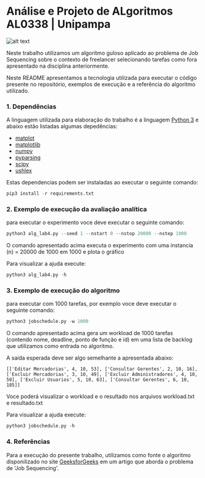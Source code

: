 # Análise e Projeto de ALgoritmos AL0338 | Unipampa
![alt text](https://unipampa.edu.br/portal/sites/default/files/assinatura_visual_unipampa_horizontal_cor_fundo_preto.jpg)

Neste trabalho utilizamos um algoritmo guloso aplicado ao problema de Job Sequencing sobre o contexto de freelancer selecionando tarefas como fora apresentado na disciplina anteriormente.

Neste README apresentamos a tecnologia utilizada para executar o código presente no repositório, exemplos de execução e a referência do algoritmo utilizado.

### 1. Dependências

A linguagem utilizada para elaboração do trabalho é a linguagem [Python 3](https://www.python.org/downloads/) e abaixo estão listadas algumas depedências:

- [matplot](https://matplotlib.org/)
- [matplotlib](https://matplotlib.org/)
- [numpy](https://numpy.org/doc/stable/user/quickstart.html)
- [pyparsing](https://pypi.org/project/pyparsing/)
- [scipy](https://www.scipy.org/)
- [ushlex](https://pypi.org/project/ushlex/)

Estas dependencias podem ser instaladas ao executar o seguinte comando:
```python
pip3 install -r requirements.txt
```

### 2. Exemplo de execução da avaliação analítica

para executar o experimento voce deve executar o seguinte comando:
```python
python3 alg_lab4.py --seed 1 --nstart 0 --nstop 20000 --nstep 1000
```
O comando apresentado acima executa o experimento com uma instancia (n) = 20000 de 1000 em 1000 e plota o gráfico

Para visualizar a ajuda execute:

```python
python3 alg_lab4.py -h
```

### 3. Exemplo de execução do algoritmo

para executar com 1000 tarefas, por exemplo voce deve executar o seguinte comando:
```python
python3 jobschedule.py -w 1000
```
O comando apresentado acima gera um workload de 1000 tarefas (contendo nome, deadline, ponto de função e id) em uma lista de backlog que utilizamos como entrada no algoritmo. 

A saída esperada deve ser algo semelhante a apresentada abaixo:
```
[['Editar Mercadorias', 4, 10, 53], ['Consultar Gerentes', 2, 10, 16], ['Excluir Mercadorias', 3, 10, 49], ['Excluir Administradores', 4, 10, 50], ['Excluir Usuarios', 5, 10, 63], ['Consultar Gerentes', 6, 10, 185]]

```

Voce poderá visualizar o workload e o resultado nos arquivos workload.txt e resultado.txt

Para visualizar a ajuda execute:

```python
python3 jobschedule.py -h
```

### 4. Referências

Para a execução do presente trabalho, utilizamos como fonte o algoritmo disponilizado no site [GeeksforGeeks](https://www.geeksforgeeks.org/job-sequencing-problem/) em um artigo que aborda o problema de 'Job Sequencing'.
